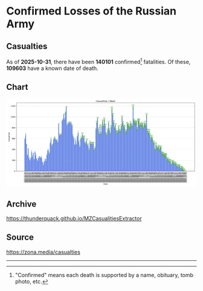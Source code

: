 
# Confirmed Losses of the Russian Army

## Casualties

As of **2025-10-31**, there have been **140101** confirmed[^1] fatalities.
Of these, **109603** have a known date of death.

## Chart

![7-Day Intervals Bar Chart](./docs/7days.svg)

## Archive

https://thunderquack.github.io/MZCasualitiesExtractor

## Source

https://zona.media/casualties

---

[^1]: "Confirmed" means each death is supported by a name, obituary, tomb photo, etc.

